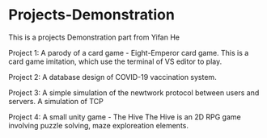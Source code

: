 # Projects-Demonstration
This is a projects Demonstration part from Yifan He

Project 1: A parody of a card game - Eight-Emperor card game.
This is a card game imitation, which use the terminal of VS editor to play.

Project 2: A database design of COVID-19 vaccination system.


Project 3: A simple simulation of the newtwork protocol between users and servers.
A simulation of TCP 

Project 4: A small unity game - The Hive
The Hive is an 2D RPG game involving puzzle solving, maze exploreation elements.

